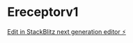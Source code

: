 # Ereceptorv1

[Edit in StackBlitz next generation editor ⚡️](https://stackblitz.com/~/github.com/SirLucaMartino/Ereceptorv1)